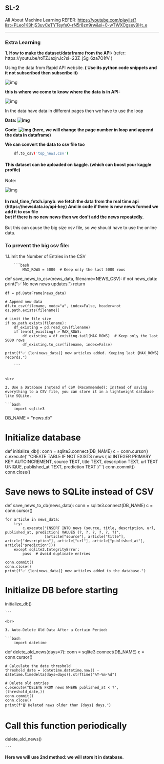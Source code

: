 ## SL-2

All About Machine Learning
REFER: https://youtube.com/playlist?list=PLeo1K3hjS3uvCeTYTeyfe0-rN5r8zn9rw&si=0-wTWXOgsey9Ht_e

<hr>

### Extra Learning 


<p><b> 1. How to make the dataset/dataframe from the API:</b> (refer: https://youtu.be/roTZJaxjnJc?si=23Z_jSg_6za7O1fV ) </p>

<p>Using the data from Rapid API website. <b>( Use its python code snippets and it not subscribed then subscribe it)</b></p>

![img](image/img1.png)

<b>this is where we come to know where the data is in API:</b>

![img](image/img2.png)

In the data have data in different pages then we have to use the loop

<b>Data: ![img](image/img3.png)</b>

<b>Code: ![img](image/img4.png)  (here, we will change the page number in loop and append the data in dataframe)</b>

<b>We can convert the data to csv file too</b>


```bash
    df.to_csv('top_news.csv')
```

<h4>This dataset can be aploaded on kaggle. (which can boost your kaggle profile)</h4>


Note: 

![img](image/img5.png)


<h4><b>In real_time_fetch.ipnyb: we fetch the data from the real time api (https://newsdata.io/api-key) And in code if there is new news formed we add it to csv file <br> but if there is no new news then we don't add the news repeatedly.</b></h4>

<p>But this can cause the big size csv file, so we should have to use the online data.</p>
<h3><b>To prevent the big csv file:</b>  <br>
</h3>
        1.Limit the Number of Entries in the CSV

        ```bash
            MAX_ROWS = 5000  # Keep only the last 5000 rows

def save_news_to_csv(news_data, filename=NEWS_CSV):
    if not news_data:
        print("✅ No new news updates.")
        return
    
    df = pd.DataFrame(news_data)
    
    # Append new data
    df.to_csv(filename, mode="a", index=False, header=not os.path.exists(filename))
    
    # Limit the file size
    if os.path.exists(filename):
        df_existing = pd.read_csv(filename)
        if len(df_existing) > MAX_ROWS:
            df_existing = df_existing.tail(MAX_ROWS)  # Keep only the last 5000 rows
            df_existing.to_csv(filename, index=False)
    
    print(f"✅ {len(news_data)} new articles added. Keeping last {MAX_ROWS} records.")

        ```


    <br>

    2. Use a Database Instead of CSV (Recommended): Instead of saving everything to a CSV file, you can store it in a lightweight database like SQLite.

    ```bash
        import sqlite3

DB_NAME = "news.db"

# Initialize database
def initialize_db():
    conn = sqlite3.connect(DB_NAME)
    c = conn.cursor()
    c.execute('''CREATE TABLE IF NOT EXISTS news (
                    id INTEGER PRIMARY KEY AUTOINCREMENT,
                    source TEXT,
                    title TEXT,
                    description TEXT,
                    url TEXT UNIQUE,
                    published_at TEXT,
                    prediction TEXT
                )''')
    conn.commit()
    conn.close()

# Save news to SQLite instead of CSV
def save_news_to_db(news_data):
    conn = sqlite3.connect(DB_NAME)
    c = conn.cursor()
    
    for article in news_data:
        try:
            c.execute("INSERT INTO news (source, title, description, url, published_at, prediction) VALUES (?, ?, ?, ?, ?, ?)",
                      (article["source"], article["title"], article["description"], article["url"], article["published_at"], article["prediction"]))
        except sqlite3.IntegrityError:
            pass  # Avoid duplicate entries
    
    conn.commit()
    conn.close()
    print(f"✅ {len(news_data)} new articles added to the database.")

# Initialize DB before starting
initialize_db()

    ```

    <br>

    3. Auto-Delete Old Data After a Certain Period:

    ```bash
        import datetime

def delete_old_news(days=7):
    conn = sqlite3.connect(DB_NAME)
    c = conn.cursor()
    
    # Calculate the date threshold
    threshold_date = (datetime.datetime.now() - datetime.timedelta(days=days)).strftime("%Y-%m-%d")
    
    # Delete old entries
    c.execute("DELETE FROM news WHERE published_at < ?", (threshold_date,))
    conn.commit()
    conn.close()
    print(f"🗑️ Deleted news older than {days} days.")

# Call this function periodically
delete_old_news()

    ```


<b> Here we will use 2nd method: we will store it in database. </b>